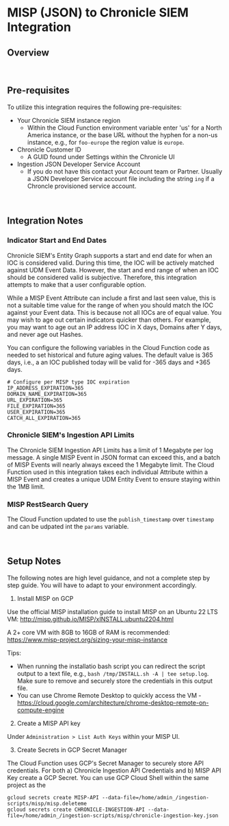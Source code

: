 # MISP (JSON) to Chronicle SIEM Integration

## Overview

</br>

## Pre-requisites

To utilize this integration requires the following pre-requisites:
* Your Chronicle SIEM instance region
    * Within the Cloud Function environment variable enter 'us' for a North America instance, or the base URL without the hyphen for a non-us instance, e.g., for `foo-europe` the region value is `europe`.
* Chronicle Customer ID
    * A GUID found under Settings within the Chronicle UI
* Ingestion JSON Developer Service Account
    * If you do not have this contact your Account team or Partner.  Usually a JSON Developer Service account file including the string `ing` if a Chroncle provisioned service account.

</br>

## Integration Notes

### Indicator Start and End Dates

Chronicle SIEM's Entity Graph supports a start and end date for when an IOC is considered valid. During this time, the IOC will be actively matched against UDM Event Data. However, the start and end range of when an IOC should be considered valid is subjective. Therefore, this integration attempts to make that a user configurable option.

While a MISP Event Attribute can include a first and last seen value, this is not a suitable time value for the range of when you should match the IOC against your Event data. This is because not all IOCs are of equal value. You may wish to age out certain indicators quicker than others. For example, you may want to age out an IP address IOC in X days, Domains after Y days, and never age out Hashes.

You can configure the following variables in the Cloud Function code as needed to set historical and future aging values.  The default value is 365 days, i.e., a an IOC published today will be valid for -365 days and +365 days.


```
# Configure per MISP type IOC expiration
IP_ADDRESS_EXPIRATION=365
DOMAIN_NAME_EXPIRATION=365
URL_EXPIRATION=365
FILE_EXPIRATION=365
USER_EXPIRATION=365
CATCH_ALL_EXPIRATION=365
```

### Chronicle SIEM's Ingestion API Limits 
The Chronicle SIEM Ingestion API Limits has a limit of 1 Megabyte per log message.  A single MISP Event in JSON format can exceed this, and a batch of MISP Events will nearly always exceed the 1 Megabyte limit.  The Cloud Function used in this integration takes each individual Attribute within a MISP Event and creates a unique UDM Entity Event to ensure staying within the 1MB limit. 

### MISP RestSearch Query

The Cloud Function  updated to use the `publish_timestamp` over `timestamp` and can be udpated int the `params` variable.

</br>

## Setup Notes

The following notes are high level guidance, and not a complete step by step guide.  You will have to adapt to your environment accordingly.

1. Install MISP on GCP

Use the official MISP installation guide to install MISP on an Ubuntu 22 LTS VM:
http://misp.github.io/MISP/xINSTALL.ubuntu2204.html

A 2+ core VM with 8GB to 16GB of RAM is recommended: 
https://www.misp-project.org/sizing-your-misp-instance

Tips:
* When running the installatio bash script you can redirect the script output to a text file, e.g., `bash /tmp/INSTALL.sh -A | tee setup.log`.  Make sure to remove and securely store the credentials in this output file.
* You can use Chrome Remote Desktop to quickly access the VM - https://cloud.google.com/architecture/chrome-desktop-remote-on-compute-engine

2. Create a MISP API key

Under `Administration > List Auth Keys` within your MISP UI.

3. Create Secrets in GCP Secret Manager

The Cloud Function uses GCP's Secret Manager to securely store API credentials.  For both a) Chronicle Ingestion API Credentials and b) MISP API Key create a GCP Secret.  You can use GCP Cloud Shell within the same project as the 

```
gcloud secrets create MISP-API --data-file=/home/admin_/ingestion-scripts/misp/misp.deleteme 
gcloud secrets create CHRONICLE-INGESTION-API --data-file=/home/admin_/ingestion-scripts/misp/chronicle-ingestion-key.json
```
